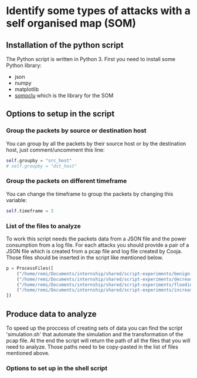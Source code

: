 # Identify some types of attacks with a self organised map (SOM)
## Installation of the python script
The Python script is written in Python 3.
First you need to install some Python library:
* json
* numpy
* matplotlib
* [somoclu](https://somoclu.readthedocs.io/en/stable/download.html) which is the library for the SOM

## Options to setup in the script
### Group the packets by source or destination host
You can group by all the packets by their source host or by the destination host, just comment/uncomment this line:

```python
self.groupby = "src_host"
# self.groupby = "dst_host"
```
### Group the packets on different timeframe
You can change the timeframe to group the packets by changing this variable:

```python
self.timeframe = 3
```
### List of the files to analyze
To work this script needs the packets data from a JSON file and the power consumption from a log file. For each attacks you should provide a pair of a JSON file which is created from a pcap file and log file created by Cooja. Those files should be inserted in the script like mentioned below.

```python
p = ProcessFiles([
    ("/home/remi/Documents/internship/shared/script-experiments/benign-udp/output.json", "/home/remi/Documents/internship/shared/script-experiments/benign-udp/powertracker.log"),
    ("/home/remi/Documents/internship/shared/script-experiments/decreased-rank-udp/output.json", "/home/remi/Documents/internship/shared/script-experiments/decreased-rank-udp/powertracker.log"),
    ("/home/remi/Documents/internship/shared/script-experiments/flooding-udp/output.json", "/home/remi/Documents/internship/shared/script-experiments/flooding-udp/powertracker.log"),
    ("/home/remi/Documents/internship/shared/script-experiments/increased-version-udp/output.json", "/home/remi/Documents/internship/shared/script-experiments/increased-version-udp/powertracker.log")
])
```

## Produce data to analyze
To speed up the proccess of creating sets of data you can find the script 'simulation.sh' that automate the simulation and the transformation of the pcap file. At the end the script will return the path of all the files that you will need to analyze. Those paths need to be copy-pasted in the list of files mentioned above.

### Options to set up in the shell script






